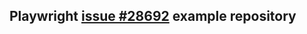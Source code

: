 ## Playwright [issue #28692](https://github.com/microsoft/playwright/issues/28692) example repository
